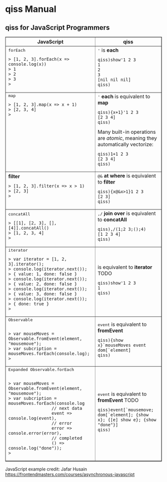 qiss Manual
=========


qiss for JavaScript Programmers
--------------


<table border=1>
<tr>
	<th>JavaScript</th>
	<th>qiss</th>
</tr>
<tr>
	<td>
		<a name="forEach"/>
		<tt>forEach</tt> <b></b>
<pre><code>> [1, 2, 3].forEach(x => console.log(x))
> 1
> 2
> 3
>
</code></pre>
	</td>
	<td>
		<tt>'</tt> is <b>each</b>
<pre><code>qiss)show'1 2 3
1
2
3
[nil nil nil]
qiss)
</pre></code>
	</td>
</tr>
<tr>
	<td valign="top">
		<a name="map"/>
		<tt>map</tt> <b></b>
<pre><code>> [1, 2, 3].map(x => x + 1)
> [2, 3, 4]
>
</code></pre>
	</td>
	<td>
		<tt>'</tt> <b>each</b> is equivalent to <b>map</b>
<pre><code>qiss){x+1}'1 2 3
[2 3 4]
qiss)
</code></pre>
		Many built-in operations are <i>atomic</i>, meaning they automatically vectorize:
<pre><code>qiss)1+1 2 3
[2 3 4]
qiss)
</code></pre>
	</td>
</tr>
<tr>
	<td>
		<a name="filter"/>
		<tt></tt> <b>filter</b>
<pre><code>> [1, 2, 3].filter(x => x > 1)
> [2, 3]
>
	</td>
	<td>
		<tt>@&</tt> <b>at where</b> is equivalent to <b>filter</b>
<pre><code>qiss){x@&x>1}1 2 3
[2 3]
qiss)</code></pre>
	</td>
</tr>
<tr>
	<td>
		<a name="concatAll"/>
		<tt>concatAll</tt>  <b></b>
<pre><code>> [[1], [2, 3], [], [4]].concatAll()
> [1, 2, 3, 4]
>
</code></pre>
	</td>
	<td>
		<tt>,/</tt> <b>join over</b> is equivalent to <b>concatAll</b>
<pre><code>qiss),/(1;2 3;();4)
[1 2 3 4]
qiss)</code></pre>
	</td>
</tr>

<tr>
	<td>
		<a name="iterator"/>
		<tt>iterator</tt>  <b></b>
<pre><code>> var iterator = [1, 2, 3].iterator();
> console.log(iterator.next());
> { value: 1, done: false }
> console.log(iterator.next());
> { value: 2, done: false }
> console.log(iterator.next());
> { value: 3, done: false }
> console.log(iterator.next());
> { done: true }
> 
</code></pre>
	</td>
	<td>
		<tt></tt> <b></b> is equivalent to <b>iterator</b>  TODO
<pre><code>qiss)show'1 2 3
1
qiss)</code></pre>
	</td>
</tr>


<tr>
	<td>
		<a name="Observable"/>
		<tt>Observable</tt>  <b></b>
<pre><code>
> var mouseMoves = Observable.fromEvent(element, "mousemove");
> var subcription = mouseMoves.forEach(console.log);
> 
</code></pre>
	</td>
	<td>
		<tt>event</tt> <b></b> is equivalent to <b>fromEvent</b>  
<pre><code>qiss){show x}`mouseMoves event dom[`element] 
qiss)</code></pre>
	</td>
</tr>


<tr>
	<td>
		<a name="Observable"/>
		<tt>Expanded Observable.forEach</tt>  <b></b>
<pre><code>
> var mouseMoves = Observable.fromEvent(element, "mousemove");
> var subcription = mouseMoves.forEach(console.log
                 // next data
                 event => console.log(event),
                 // error
                 error => console.error(error),
                 // completed
                 () => console.log("done"));
> 
</code></pre>
	</td>
	<td>
		<tt>event</tt> <b></b> is equivalent to <b>fromEvent</b> TODO
<pre><code>qiss)event[`mousemove; dom[`element]; {show x}; {[e] show e}; {show "done"}] 
qiss)</code></pre>
	</td>
</tr>


</table>

JavaScript example credit:
Jafar Husain
https://frontendmasters.com/courses/asynchronous-javascript